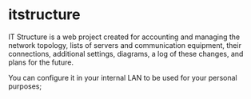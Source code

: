 # itstructure
IT Structure is a web project created for accounting and managing the network topology, lists of servers and communication equipment, their connections, additional settings, diagrams, a log of these changes, and plans for the future.

You can configure it in your internal LAN to be used for your personal purposes;
